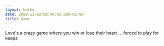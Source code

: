 ```yaml
---
layout: haiku
date: 2008-12-02T00:46:43.000-05:00
title: Game
---
```


Love's a crazy game
where you win or lose their heart ...
forced to play for keeps
